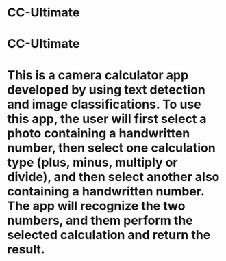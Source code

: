 # CC-Ultimate
# CC-Ultimate

# This is a camera calculator app developed by using text detection and image classifications. To use this app, the user will first select a photo containing a handwritten number, then select one calculation type (plus, minus, multiply or divide), and then select another also containing a handwritten number. The app will recognize the two numbers, and them perform the selected calculation and return the result.
